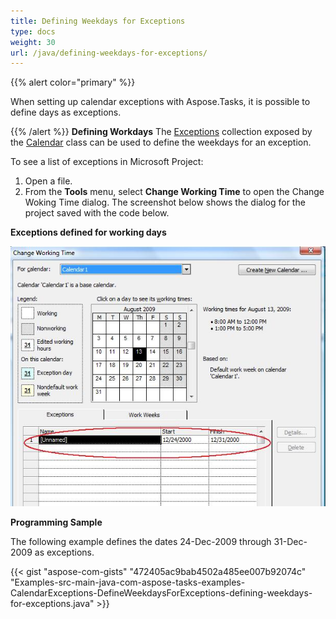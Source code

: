 ```yaml
---
title: Defining Weekdays for Exceptions
type: docs
weight: 30
url: /java/defining-weekdays-for-exceptions/
---
```


{{% alert color="primary" %}} 

When setting up calendar exceptions with Aspose.Tasks, it is possible to define days as exceptions.

{{% /alert %}} 
**Defining Workdays**
The [Exceptions](https://apireference.aspose.com/tasks/java/com.aspose.tasks/CalendarExceptionCollection) collection exposed by the [Calendar](https://apireference.aspose.com/tasks/java/com.aspose.tasks/Calendar) class can be used to define the weekdays for an exception.

To see a list of exceptions in Microsoft Project:

1. Open a file.
2. From the **Tools** menu, select **Change Working Time** to open the Change Woking Time dialog.
   The screenshot below shows the dialog for the project saved with the code below.

**Exceptions defined for working days** 

![todo:image_alt_text](defining-weekdays-for-exceptions_1.png)

**Programming Sample**

The following example defines the dates 24-Dec-2009 through 31-Dec-2009 as exceptions.

{{< gist "aspose-com-gists" "472405ac9bab4502a485ee007b92074c" "Examples-src-main-java-com-aspose-tasks-examples-CalendarExceptions-DefineWeekdaysForExceptions-defining-weekdays-for-exceptions.java" >}}
